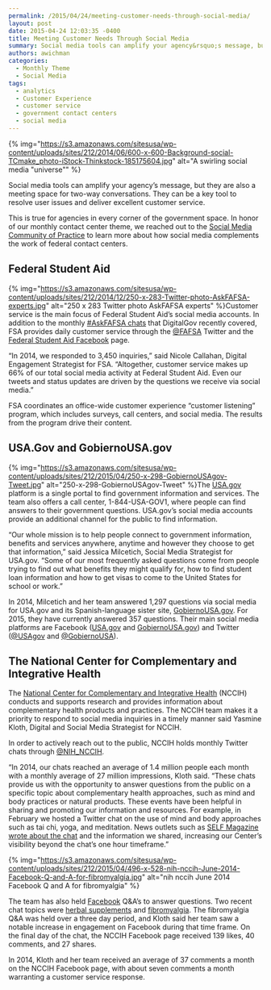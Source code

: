 ```yaml
---
permalink: /2015/04/24/meeting-customer-needs-through-social-media/
layout: post
date: 2015-04-24 12:03:35 -0400
title: Meeting Customer Needs Through Social Media
summary: Social media tools can amplify your agency&rsquo;s message, but they are also a meeting space for two-way conversations. They can be a key tool to resolve user issues and deliver excellent customer service. This is true for agencies in every corner of the government space. In honor of our monthly contact center theme, we reached
authors: awichman
categories:
  - Monthly Theme
  - Social Media
tags:
  - analytics
  - Customer Experience
  - customer service
  - government contact centers
  - social media
---
```


{% img="https://s3.amazonaws.com/sitesusa/wp-content/uploads/sites/212/2014/06/600-x-600-Background-social-TCmake_photo-iStock-Thinkstock-185175604.jpg" alt="A swirling social media "universe"" %} 

Social media tools can amplify your agency’s message, but they are also a meeting space for two-way conversations. They can be a key tool to resolve user issues and deliver excellent customer service.

This is true for agencies in every corner of the government space. In honor of our monthly contact center theme, we reached out to the [Social Media Community of Practice](https://www.WHATEVER/communities/social-media/) to learn more about how social media complements the work of federal contact centers.

## Federal Student Aid

{% img="https://s3.amazonaws.com/sitesusa/wp-content/uploads/sites/212/2014/12/250-x-283-Twitter-photo-AskFAFSA-experts.jpg" alt="250 x 283 Twitter photo AskFAFSA experts" %}Customer service is the main focus of Federal Student Aid’s social media accounts. In addition to the monthly [#AskFAFSA chats](https://www.WHATEVER/2015/01/05/great-customer-service-in-140-characters-askfafsa-twitter-chats/ "Great Customer Service in 140 Characters: #AskFAFSA Twitter Chats") that DigitalGov recently covered, FSA provides daily customer service through the [@FAFSA](https://twitter.com/FAFSA) Twitter and the [Federal Student Aid Facebook](https://www.facebook.com/FederalStudentAid) page.

“In 2014, we responded to 3,450 inquiries,” said Nicole Callahan, Digital Engagement Strategist for FSA. “Altogether, customer service makes up 66% of our total social media activity at Federal Student Aid. Even our tweets and status updates are driven by the questions we receive via social media.”

FSA coordinates an office-wide customer experience “customer listening” program, which includes surveys, call centers, and social media. The results from the program drive their content.

## USA.Gov and GobiernoUSA.gov

{% img="https://s3.amazonaws.com/sitesusa/wp-content/uploads/sites/212/2015/04/250-x-298-GobiernoUSAgov-Tweet.jpg" alt="250-x-298-GobiernoUSAgov-Tweet" %}The [USA.gov](http://www.usa.gov/) platform is a single portal to find government information and services. The team also offers a call center, 1-844-USA-GOV1, where people can find answers to their government questions. USA.gov’s social media accounts provide an additional channel for the public to find information.

“Our whole mission is to help people connect to government information, benefits and services anywhere, anytime and however they choose to get that information,” said Jessica Milcetich, Social Media Strategist for USA.gov. “Some of our most frequently asked questions come from people trying to find out what benefits they might qualify for, how to find student loan information and how to get visas to come to the United States for school or work.”

In 2014, Milcetich and her team answered 1,297 questions via social media for USA.gov and its Spanish-language sister site, [GobiernoUSA.gov](http://www.usa.gov/gobiernousa/). For 2015, they have currently answered 357 questions. Their main social media platforms are Facebook ([USA.gov](https://www.facebook.com/USAgov) and [GobiernoUSA.gov](https://www.facebook.com/GobiernoUSA)) and Twitter ([@USAgov](https://twitter.com/usagov) and [@GobiernoUSA](https://twitter.com/GobiernoUSA/)).

## The National Center for Complementary and Integrative Health

The [National Center for Complementary and Integrative Health](https://nccih.nih.gov/) (NCCIH) conducts and supports research and provides information about complementary health products and practices. The NCCIH team makes it a priority to respond to social media inquiries in a timely manner said Yasmine Kloth, Digital and Social Media Strategist for NCCIH.

In order to actively reach out to the public, NCCIH holds monthly Twitter chats through [@NIH_NCCIH](https://twitter.com/NIH_NCCIH).

“In 2014, our chats reached an average of 1.4 million people each month with a monthly average of 27 million impressions, Kloth said. “These chats provide us with the opportunity to answer questions from the public on a specific topic about complementary health approaches, such as mind and body practices or natural products. These events have been helpful in sharing and promoting our information and resources. For example, in February we hosted a Twitter chat on the use of mind and body approaches such as tai chi, yoga, and meditation. News outlets such as [SELF Magazine wrote about the chat](http://www.self.com/flash/fitness-blog/2015/02/yoga-meditation-benefits-popularity/) and the information we shared, increasing our Center’s visibility beyond the chat’s one hour timeframe.”

{% img="https://s3.amazonaws.com/sitesusa/wp-content/uploads/sites/212/2015/04/496-x-528-nih-nccih-June-2014-Facebook-Q-and-A-for-fibromyalgia.jpg" alt="nih nccih June 2014 Facebook Q and A for fibromyalgia" %}

The team has also held [Facebook](https://www.facebook.com/nih.nccih) Q&A’s to answer questions. Two recent chat topics were [herbal supplements](https://www.facebook.com/nih.nccih/photos/pb.112540168769210.-2207520000.1427300926./580110798678809/?type=3&theater) and [fibromyalgia](https://www.facebook.com/nih.nccih/photos/pb.112540168769210.-2207520000.1427300856./766113140078573/?type=3&theater). The fibromyalgia Q&A was held over a three day period, and Kloth said her team saw a notable increase in engagement on Facebook during that time frame. On the final day of the chat, the NCCIH Facebook page received 139 likes, 40 comments, and 27 shares.

In 2014, Kloth and her team received an average of 37 comments a month on the NCCIH Facebook page, with about seven comments a month warranting a customer service response.